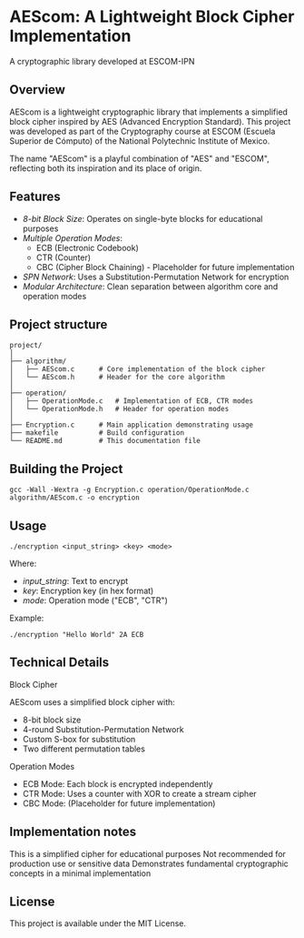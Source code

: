 # AEScom: A Lightweight Block Cipher Implementation

A cryptographic library developed at ESCOM-IPN

## Overview

AEScom is a lightweight cryptographic library that implements a simplified block cipher inspired by AES (Advanced Encryption Standard). This project was developed as part of the Cryptography course at ESCOM (Escuela Superior de Cómputo) of the National Polytechnic Institute of Mexico.

The name "AEScom" is a playful combination of "AES" and "ESCOM", reflecting both its inspiration and its place of origin.

## Features 
- *8-bit Block Size*: Operates on single-byte blocks for educational purposes
- *Multiple Operation Modes*:
    - ECB (Electronic Codebook)
    - CTR (Counter)
    - CBC (Cipher Block Chaining) - Placeholder for future implementation
- *SPN Network*: Uses a Substitution-Permutation Network for encryption
- *Modular Architecture*: Clean separation between algorithm core and operation modes

## Project structure
```
project/
│
├── algorithm/
│   ├── AEScom.c      # Core implementation of the block cipher
│   └── AEScom.h      # Header for the core algorithm
│
├── operation/
│   ├── OperationMode.c   # Implementation of ECB, CTR modes
│   └── OperationMode.h   # Header for operation modes
│
├── Encryption.c      # Main application demonstrating usage
├── makefile          # Build configuration
└── README.md         # This documentation file
```

## Building the Project

```
gcc -Wall -Wextra -g Encryption.c operation/OperationMode.c algorithm/AEScom.c -o encryption
```

## Usage 

```
./encryption <input_string> <key> <mode>
```

Where:

- *input_string*: Text to encrypt
- *key*: Encryption key (in hex format)
- *mode*: Operation mode ("ECB", "CTR")

Example:
```
./encryption "Hello World" 2A ECB
```

## Technical Details

Block Cipher

AEScom uses a simplified block cipher with:

- 8-bit block size
- 4-round Substitution-Permutation Network
- Custom S-box for substitution
- Two different permutation tables

Operation Modes

- ECB Mode: Each block is encrypted independently
- CTR Mode: Uses a counter with XOR to create a stream cipher
- CBC Mode: (Placeholder for future implementation)

## Implementation notes

This is a simplified cipher for educational purposes
Not recommended for production use or sensitive data
Demonstrates fundamental cryptographic concepts in a minimal implementation

## License

This project is available under the MIT License.
